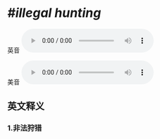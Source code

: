 # ***\#illegal hunting*** 
英音
<audio src="./media/illegal hunting1_AAC.aac" controls="controls"></audio>

美音
<audio src="./media/illegal hunting2_AAC.aac" controls="controls"></audio>



  

英文释义
---
### 1.**非法狩猎**  


